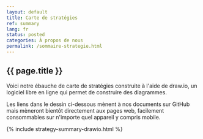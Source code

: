```yaml
---
layout: default
title: Carte de stratégies
ref: summary
lang: fr
status: posted
categories: À propos de nous
permalink: /sommaire-strategie.html
---
```


## {{ page.title }}

Voici notre ébauche de carte de stratégies construite à l'aide de draw.io, un logiciel libre en ligne qui permet de construire des diagrammes.

Les liens dans le dessin ci-dessous mènent à nos documents sur GitHub mais mèneront bientôt directement aux pages web, facilement consommables sur n'importe quel appareil y compris mobile.

{% include strategy-summary-drawio.html %}
